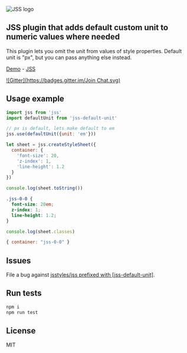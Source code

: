 ![JSS logo](https://avatars1.githubusercontent.com/u/9503099?v=3&s=60)

## JSS plugin that adds default custom unit to numeric values where needed

This plugin lets you omit the unit from values of style properties. Default unit is "px", but you can pass anything else instead.

[Demo](http://jsstyles.github.io/examples/index.html#plugin-jss-default-unit) -
[JSS](https://github.com/jsstyles/jss)

[![Gitter](https://badges.gitter.im/Join Chat.svg)](https://gitter.im/jsstyles/jss?utm_source=badge&utm_medium=badge&utm_campaign=pr-badge&utm_content=badge)


## Usage example

```javascript
import jss from 'jss'
import defaultUnit from 'jss-default-unit'

// px is default, lets make default to em
jss.use(defaultUnit({unit: 'em'}))

let sheet = jss.createStyleSheet({
  container: {
    'font-size': 20,
    'z-index': 1,
    'line-height': 1.2
  }
})
```

```javascript
console.log(sheet.toString())
```
```css
.jss-0-0 {
  font-size: 20em;
  z-index: 1;
  line-height: 1.2;
}
```

```javascript
console.log(sheet.classes)
```
```javascript
{ container: "jss-0-0" }
```

## Issues

File a bug against [jsstyles/jss prefixed with \[jss-default-unit\]](https://github.com/jsstyles/jss/issues/new?title=[jss-default-unit]%20).

## Run tests

```bash
npm i
npm run test
```

## License

MIT
